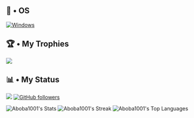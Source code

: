 ## 🤖 • OS
[![Windows](https://img.shields.io/badge/-Windows-%230078D6?style=for-the-badge&logo=windows&logoColor=white)](https://www.microsoft.com/en-us/windows) 
 
## 🏆 • My Trophies
![](https://github-trophies.vercel.app/?username=Aboba1001)

## 📊 • My Status
![](https://komarev.com/ghpvc/?username=Aboba1001&style=for-the-badge) 
 [![GitHub followers](https://img.shields.io/github/followers/Aboba1001?label=Github%20Followers&style=for-the-badge)](https://github.com/Aboba1001)

![Aboba1001's Stats](https://github-readme-stats.vercel.app/api?username=Aboba1001&theme=midnight-purple&show_icons=true&hide_border=false&count_private=true)
![Aboba1001's Streak](https://github-readme-streak-stats.herokuapp.com/?user=Aboba1001&theme=midnight-purple&hide_border=false)
![Aboba1001's Top Languages](https://github-readme-stats.vercel.app/api/top-langs/?username=Aboba1001&theme=midnight-purple&show_icons=true&hide_border=false&layout=compact)
